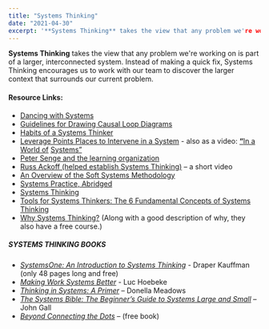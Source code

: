 ```yaml
---
title: "Systems Thinking"
date: "2021-04-30"
excerpt: '**Systems Thinking** takes the view that any problem we're working on is part of a larger,'
---
```


**Systems Thinking** takes the view that any problem we're working on is part of a larger, interconnected system. Instead of making a quick fix, Systems Thinking encourages us to work with our team to discover the larger context that surrounds our current problem.

#### Resource Links:

- [Dancing with Systems](https://donellameadows.org/archives/dancing-with-systems/)
- [Guidelines for Drawing Causal Loop Diagrams](http://www.cs.toronto.edu/~sme/SystemsThinking/2014/GuidelinesforDrawingCausalLoopDiagrams.pdf)
- [Habits of a Systems Thinker](https://thinkingtoolsstudio.waterscenterst.org/cards)
- [Leverage Points Places to Intervene in a System](http://www.donellameadows.org/wp-content/userfiles/Leverage_Points.pdf) - also as a video: **[“](https://youtu.be/A_BtS008J0k)**[In a World of]((https://youtu.be/A_BtS008J0k))
[Systems”](https://youtu.be/A_BtS008J0k)
- [Peter Senge and the learning organization](https://infed.org/mobi/peter-senge-and-the-learning-organization/)
- [Russ Ackoff (helped establish Systems Thinking)](https://www.youtube.com/watch?v=OqEeIG8aPPk&feature=youtu.be) – a short video
- [An Overview of the Soft Systems Methodology](https://www.burgehugheswalsh.co.uk/Uploaded/1/Documents/Soft-Systems-Methodology.pdf)
- [Systems Practice, Abridged](https://blog.kumu.io/systems-practice-abridged-a5dc8f0beda6)
- [Systems Thinking](https://less.works/less/principles/systems_thinking.html)
- [Tools for Systems Thinkers: The 6 Fundamental Concepts of Systems Thinking](https://medium.com/disruptive-design/tools-for-systems-thinkers-the-6-fundamental-concepts-of-systems-thinking-379cdac3dc6a)
- [Why Systems Thinking?](https://waterscenterst.org/why-systems-thinking?tab=benefits) (Along with a good description of why, they also have a free course.)

##### SYSTEMS THINKING BOOKS

- _[SystemsOne: An Introduction to Systems Thinking](https://www.academia.edu/3317732/Systems_one_An_introduction_to_systems_thinking)_ \- Draper Kauffman (only 48 pages long and free)
- _[Making Work Systems Better](https://globalro.org/system/files/documents/makingworksystemsbetter_Hoebeke.pdf)_ - Luc Hoebeke
- _[Thinking in Systems: A Primer](https://www.amazon.ca/Thinking-Systems-Primer-Donella-Meadows/dp/1603580557/&tag=notesfromatoo-20/&tag=notesfromatoo-20)_ – Donella Meadows
- _[The Systems Bible: The Beginner’s Guide to Systems Large and Small](https://www.amazon.ca/Systems-Bible-Beginners-Guide-Large/dp/0961825170/&tag=notesfromatoo-20/&tag=notesfromatoo-20)_ – John Gall
- _[Beyond Connecting the Dots](https://beyondconnectingthedots.com/)_ – (free book)
